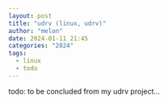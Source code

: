 ```yaml
---
layout: post
title: "udrv (linux, udrv)"
author: "melon"
date: 2024-01-11 21:45
categories: "2024"
tags:
  - linux
  - todo
---
```


todo: to be concluded from my udrv project...
